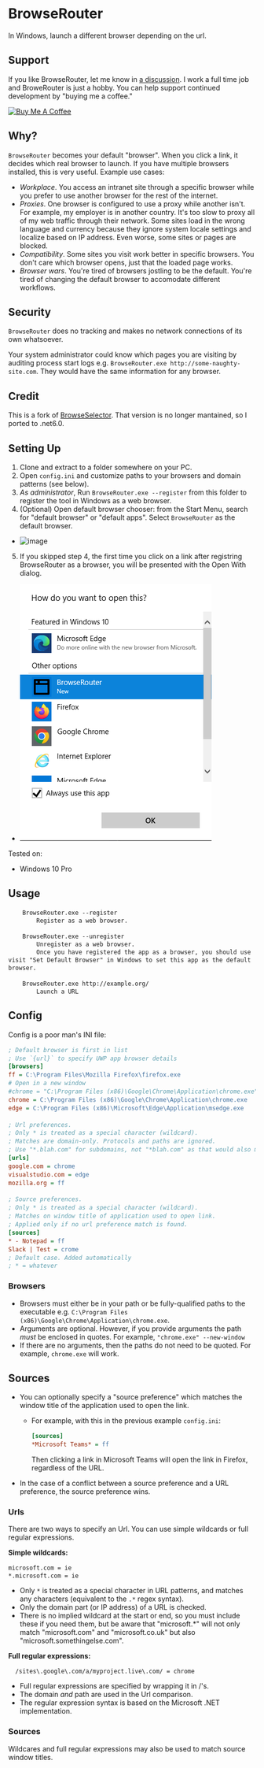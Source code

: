 # BrowseRouter 

In Windows, launch a different browser depending on the url.

## Support

If you like BrowseRouter, let me know in [a discussion](https://github.com/slater1/BrowseRouter/discussions/new?category=general). I work a full time job and BroweRouter is just a hobby. You can help support continued development by "buying me a coffee."

<a href="https://www.buymeacoffee.com/slater1" target="_blank"><img src="https://cdn.buymeacoffee.com/buttons/v2/default-yellow.png" alt="Buy Me A Coffee" style="height: 60px !important;width: 217px !important;" ></a>

## Why?

`BrowseRouter` becomes your default "browser". When you click a link, it decides which real browser to launch. If you have multiple browsers installed, this is very useful. Example use cases:

- *Workplace*. You access an intranet site through a specific browser while you prefer to use another browser for the rest of the internet. 
- *Proxies*. One browser is configured to use a proxy while another isn't. For example, my employer is in another country. It's too slow to proxy all of my web traffic through their network. Some sites load in the wrong language and currency because they ignore system locale settings and localize based on IP address. Even worse, some sites or pages are blocked.
- *Compatibility*. Some sites you visit work better in specific browsers. You don't care which browser opens, just that the loaded page works.
- *Browser wars*. You're tired of browsers jostling to be the default. You're tired of changing the default browser to accomodate different workflows.

## Security

`BrowseRouter` does no tracking and makes no network connections of its own whatsoever. 

Your system administrator could know which pages you are visiting by auditing process start logs e.g. `BrowseRouter.exe http://some-naughty-site.com`. They would have the same information for any browser.

## Credit

This is a fork of [BrowseSelector](https://github.com/DanTup/BrowserSelector/). That version is no longer mantained, so I ported to .net6.0. 

## Setting Up

1. Clone and extract to a folder somewhere on your PC.
2. Open `config.ini` and customize paths to your browsers and domain patterns (see below).
3. *As administrator*, Run `BrowseRouter.exe --register` from this folder to register the tool in Windows as a web browser.
4. (Optional) Open default browser chooser: from the Start Menu, search for "default browser" or "default apps". Select `BrowseRouter` as the default browser.
  - ![image](https://user-images.githubusercontent.com/2089725/180062311-1393df79-7ba1-4fa8-b280-5643c0dcdd50.png)
5. If you skipped step 4, the first time you click on a link after registring BrowseRouter as a browser, you will be presented with the Open With dialog.
  - ![Open With Dialog](OpenWith.png)

Tested on:

- Windows 10 Pro

## Usage

```
    BrowseRouter.exe --register
        Register as a web browser.

    BrowseRouter.exe --unregister
        Unregister as a web browser.
        Once you have registered the app as a browser, you should use visit "Set Default Browser" in Windows to set this app as the default browser.

    BrowseRouter.exe http://example.org/
        Launch a URL
```

## Config

Config is a poor man's INI file:

```ini
; Default browser is first in list
; Use `{url}` to specify UWP app browser details
[browsers]
ff = C:\Program Files\Mozilla Firefox\firefox.exe
# Open in a new window
#chrome = "C:\Program Files (x86)\Google\Chrome\Application\chrome.exe" --new-window
chrome = C:\Program Files (x86)\Google\Chrome\Application\chrome.exe
edge = C:\Program Files (x86)\Microsoft\Edge\Application\msedge.exe

; Url preferences.
; Only * is treated as a special character (wildcard).
; Matches are domain-only. Protocols and paths are ignored.
; Use "*.blah.com" for subdomains, not "*blah.com" as that would also match "abcblah.com".
[urls]
google.com = chrome
visualstudio.com = edge
mozilla.org = ff

; Source preferences.
; Only * is treated as a special character (wildcard).
; Matches on window title of application used to open link.
; Applied only if no url preference match is found.
[sources]
* - Notepad = ff
Slack | Test = crome
; Default case. Added automatically
; * = whatever
```

### Browsers

- Browsers must either be in your path or be fully-qualified paths to the executable e.g. `C:\Program Files (x86)\Google\Chrome\Application\chrome.exe`.
- Arguments are optional. However, if you provide arguments the path _must_ be enclosed in quotes. For example, `"chrome.exe" --new-window`
- If there are no arguments, then the paths do not need to be quoted. For example, `chrome.exe` will work.

## Sources

- You can optionally specify a "source preference" which matches the window title of the application used to open the link.
  - For example, with this in the previous example `config.ini`:

    ```ini
    [sources]
    *Microsoft Teams* = ff
    ```

    Then clicking a link in Microsoft Teams will open the link in Firefox, regardless of the URL.

- In the case of a conflict between a source preference and a URL preference, the source preference wins.

### Urls

There are two ways to specify an Url. You can use simple wildcards or full regular expressions.

**Simple wildcards:**

    microsoft.com = ie
    *.microsoft.com = ie

- Only `*` is treated as a special character in URL patterns, and matches any characters (equivalent to the `.*` regex syntax).
- Only the domain part (or IP address) of a URL is checked.
- There is no implied wildcard at the start or end, so you must include these if you need them, but be aware that "microsoft.\*" will not only match "microsoft.com" and "microsoft.co.uk" but also "microsoft.somethingelse.com".

**Full regular expressions:**

```regex
  /sites\.google\.com/a/myproject.live\.com/ = chrome
```
- Full regular expressions are specified by wrapping it in /'s.
- The domain _and_ path are used in the Url comparison.
- The regular expression syntax is based on the Microsoft .NET implementation.

### Sources

Wildcares and full regular expressions may also be used to match source window titles.
